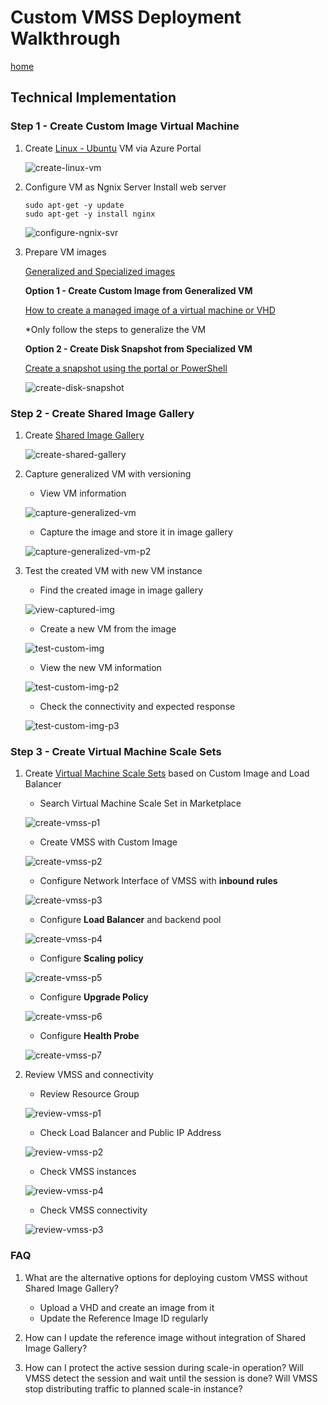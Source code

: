# Custom VMSS Deployment Walkthrough

[home](../README.md)

## Technical Implementation

### Step 1 - Create Custom Image Virtual Machine

1. Create [Linux - Ubuntu](https://docs.microsoft.com/en-us/azure/virtual-machines/linux/quick-create-portal) VM via Azure Portal

   ![create-linux-vm](./media/create-linux-vm.png)

1. Configure VM as Ngnix Server
   Install web server
   ```
   sudo apt-get -y update
   sudo apt-get -y install nginx
   ```
   ![configure-ngnix-svr](./media/configure-ngnix-svr.png)
1. Prepare VM images

   [Generalized and Specialized images](https://docs.microsoft.com/en-us/azure/virtual-machines/shared-image-galleries#generalized-and-specialized-images)

   **Option 1 - Create Custom Image from Generalized VM**

   [How to create a managed image of a virtual machine or VHD](https://docs.microsoft.com/en-us/azure/virtual-machines/linux/capture-image)

   \*Only follow the steps to generalize the VM

   **Option 2 - Create Disk Snapshot from Specialized VM**

   [Create a snapshot using the portal or PowerShell](https://docs.microsoft.com/en-us/azure/virtual-machines/windows/snapshot-copy-managed-disk)

   ![create-disk-snapshot](./media/create-disk-snapshot.png)

### Step 2 - Create Shared Image Gallery

1. Create [Shared Image Gallery](https://docs.microsoft.com/en-us/azure/virtual-machines/linux/shared-images-portal)

   ![create-shared-gallery](./media/create-shared-gallery.png)

1. Capture generalized VM with versioning

   - View VM information

   ![capture-generalized-vm](./media/capture-generalized-vm.png)

   - Capture the image and store it in image gallery

   ![capture-generalized-vm-p2](./media/capture-generalized-vm-p2.png)

1. Test the created VM with new VM instance

   - Find the created image in image gallery

   ![view-captured-img](./media/view-captured-img.png)

   - Create a new VM from the image

   ![test-custom-img](./media/test-custom-img.png)

   - View the new VM information

   ![test-custom-img-p2](./media/test-custom-img-p2.png)

   - Check the connectivity and expected response

   ![test-custom-img-p3](./media/test-custom-img-p3.png)

### Step 3 - Create Virtual Machine Scale Sets

1. Create [Virtual Machine Scale Sets](https://docs.microsoft.com/en-us/azure/virtual-machine-scale-sets/quick-create-portal) based on Custom Image and Load Balancer

   - Search Virtual Machine Scale Set in Marketplace

   ![create-vmss-p1](./media/create-vmss-p1.png)

   - Create VMSS with Custom Image

   ![create-vmss-p2](./media/create-vmss-p2.png)

   - Configure Network Interface of VMSS with **inbound rules**

   ![create-vmss-p3](./media/create-vmss-p3.png)

   - Configure **Load Balancer** and backend pool

   ![create-vmss-p4](./media/create-vmss-p4.png)

   - Configure **Scaling policy**

   ![create-vmss-p5](./media/create-vmss-p5.png)

   - Configure **Upgrade Policy**

   ![create-vmss-p6](./media/create-vmss-p6.png)

   - Configure **Health Probe**

   ![create-vmss-p7](./media/create-vmss-p7.png)

1. Review VMSS and connectivity

   - Review Resource Group

   ![review-vmss-p1](./media/review-vmss-p1.png)

   - Check Load Balancer and Public IP Address

   ![review-vmss-p2](./media/review-vmss-p2.png)

   - Check VMSS instances

   ![review-vmss-p4](./media/review-vmss-p4.png)

   - Check VMSS connectivity

   ![review-vmss-p3](./media/review-vmss-p3.png)

### FAQ

1. What are the alternative options for deploying custom VMSS without Shared Image Gallery?

   - Upload a VHD and create an image from it
   - Update the Reference Image ID regularly

1. How can I update the reference image without integration of Shared Image Gallery?

1. How can I protect the active session during scale-in operation? Will VMSS detect the session and wait until the session is done? Will VMSS stop distributing traffic to planned scale-in instance?
